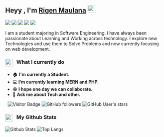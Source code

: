 ## Heyy , I'm [Rigen Maulana](http://rygenzx.github.io/) <img src="https://media.giphy.com/media/hvRJCLFzcasrR4ia7z/giphy.gif" width="24px">

[<img src ="https://img.shields.io/badge/portfolio-%23.svg?&style=for-the-badge&logo=&logoColor=white%22">](https://rygenzx.github.io/)
[<img src="https://img.shields.io/badge/linkedin-%230077B5.svg?&style=for-the-badge&logo=linkedin&logoColor=white" />](https://www.linkedin.com/in/rygenzx/)
[<img src="https://img.shields.io/badge/gmail-%23D14836.svg?&style=for-the-badge&logo=gmail&logoColor=white" />](mailto:rygen.dev@gmail.com/)
[<img src="https://img.shields.io/badge/telegram-%231877F2.svg?&style=for-the-badge&logo=telegram&logoColor=white" />](https://t.me/rygen_zx) 
[<img src = "https://img.shields.io/badge/instagram-%23E4405F.svg?&style=for-the-badge&logo=instagram&logoColor=white">](https://www.instagram.com/rygen_zx/)

I am a student majoring in Software Engineering. I have always been passionate about Learning and Working across technology. I explore new Technologies and use them to Solve Problems and now currently focusing on web development.

<h3><img src="https://emojis.slackmojis.com/emojis/images/1588805021/8902/lightningbolt.png?1588805021" align="center"
                width="24" /> &nbsp; What I currently do</h3>

- 🏠 **I'm currently a Student.**
- 💻 **I’m currently learning MERN and PHP.**
- 😁 **I hope one day we can collaborate.**
- 💬 **Ask me about Tech and other.**

&nbsp; ![Visitor Badge](https://visitor-badge.laobi.icu/badge?page_id=rygenzx.rygenzx) ![GitHub followers](https://img.shields.io/github/followers/rygenzx) ![GitHub User's stars](https://img.shields.io/github/stars/rygenzx)

<h3><img src="https://emojis.slackmojis.com/emojis/images/1450822151/257/github.png?1450822151" align="center"
                width="24" /> &nbsp; My Github Stats</h3>


![Github Stats](https://github-readme-stats.vercel.app/api?username=rygenzx&theme=nightowl&show_icons=true)
![Top Langs](https://github-readme-stats.vercel.app/api/top-langs/?username=rygenzx&theme=nightowl&layout=compact)
